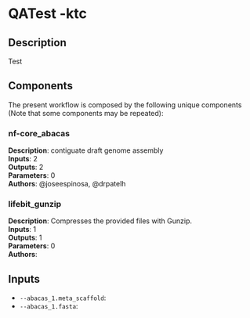 # QATest -ktc

## Description

Test

## Components

The present workflow is composed by the following unique components (Note that some components may be repeated):

### nf-core_abacas

**Description**: contiguate draft genome assembly\
**Inputs**: 2\
**Outputs**: 2\
**Parameters**: 0\
**Authors**: @joseespinosa, @drpatelh

### lifebit_gunzip

**Description**: Compresses the provided files with Gunzip.\
**Inputs**: 1\
**Outputs**: 1\
**Parameters**: 0\
**Authors**: 

## Inputs

- `--abacas_1.meta_scaffold`: 
- `--abacas_1.fasta`: 
